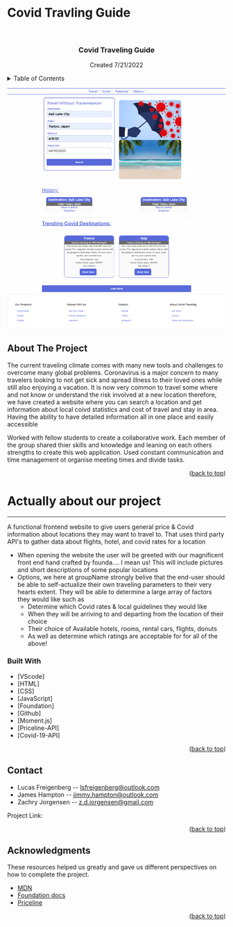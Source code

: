 # Covid Travling Guide

<div id="top"></div>


<!-- PROJECT LOGO -->
<br />
<div align="center">

  <h3 align="center"> Covid Traveling Guide </h3>

  <p align="center">
    Created 7/21/2022
  </p>
</div>



<!-- TABLE OF CONTENTS -->
<details>
  <summary>Table of Contents</summary>
  <ol>
    <li>
      <a href="#about-the-project">About The Project</a>
      <ul>
        <li><a href="#built-with">Built With</a></li>
      </ul>
    </li>
    <li><a href= "Actually about our project">The real about section!</a></li> 
    <li><a href="#contact">Contact</a></li>
    <li><a href="#acknowledgments">Acknowledgments</a></li>        
  </ol>
</details>

![Covid Traveling Guide](assets\img\Project-1-Screenshot.png)

<!-- ABOUT THE PROJECT -->
## About The Project


The current traveling climate comes with many new tools and challenges to overcome many global problems.  Coronavirus is a major concern to many travelers looking to not get sick and spread illness to their loved ones while still also enjoying a vacation.  It is now very common to travel some where and not know or understand the risk involved at a new location therefore, we have created a website where you can search a location and get information about local coivd statistics and cost of travel and stay in area.  Having the ability to have detailed information all in one place and easily accessible

Worked with fellow students to create a collaborative work. Each member of the group shared thier skills and knowledge and leaning on each others strengths to create this web application.  Used constant communication and time management ot organise meeting times and divide tasks.

<p align="right">(<a href="#top">back to top</a>)</p>

# Actually about our project

<hr>


 A functional frontend website to give users general price & Covid information about locations they may want to travel to.  That uses third party API's to gather data about flights, hotel, and covid rates for a location
  * When opening the website the user will be greeted with our magnificent front end hand crafted by founda.... I mean us! This will include pictures and short descriptions of some popular locations
  * Options, we here at groupName strongly belive that the end-user should be able to self-actualize their own traveling parameters to their very hearts extent. They will be able to determine a large array of factors they would like such as 
    * Determine which Covid rates & local guidelines they would like 
    * When they will be arriving to and departing from the location of their choice
    * Their choice of Available hotels, rooms, rental cars, flights, donuts
    * As well as determine which ratings are acceptable for for all of the above!




### Built **With**

* [VScode]
* [HTML]
* [CSS]
* [JavaScript]
* [Foundation]
* [Github]
* [Moment.js]
* [Priceline-API]
* [Covid-19-API]

<p align="right">(<a href="#top">back to top</a>)</p>


<!-- CONTACT -->
## Contact

* Lucas Freigenberg -- lsfreigenberg@outlook.com
* James Hampton -- jimmy.hampton@outlook.com
* Zachry Jorgensen -- z.d.jorgensen@gmail.com 

Project Link: []()

<p align="right">(<a href="#top">back to top</a>)</p>



<!-- ACKNOWLEDGMENTS -->
## Acknowledgments
These resources helped us greatly and gave us different perspectives on how to complete the project.

* [MDN](https://developer.mozilla.org/en-US/)
* [Foundation docs](https://get.foundation/sites/docs/)
* [Priceline](https://www.priceline.com)


<p align="right">(<a href="#top">back to top</a>)</p>

